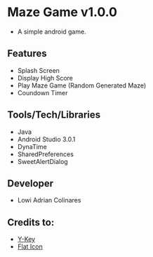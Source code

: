 # Maze Game v1.0.0
- A simple android game.

## Features
- Splash Screen
- Display High Score
- Play Maze Game (Random Generated Maze)
- Coundown Timer

## Tools/Tech/Libraries
- Java
- Android Studio 3.0.1
- DynaTime
- SharedPreferences
- SweetAlertDialog

## Developer
- Lowi Adrian Colinares

## Credits to:
- [Y-Key](https://www.youtube.com/channel/UCzjuyVibw-6HHK4K3AgXo7A)
- [Flat Icon](https://www.flaticon.com)
